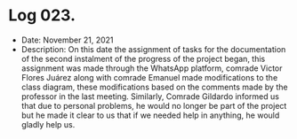 # Log 023.
- Date: November 21, 2021
- Description: On this date the assignment of tasks for the documentation of the second instalment of the progress of the project began, this assignment was made through the WhatsApp platform, comrade Victor Flores Juárez along with comrade Emanuel made modifications to the class diagram, these modifications based on the comments made by the professor in the last meeting. Similarly, Comrade Gildardo informed us that due to personal problems, he would no longer be part of the project but he made it clear to us that if we needed help in anything, he would gladly help us.
